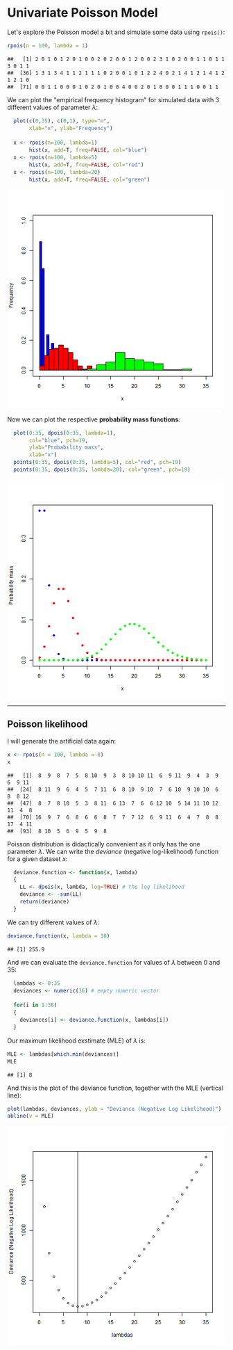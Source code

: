Univariate Poisson Model
========================================================

Let's explore the Poisson model a bit and simulate some data using ```rpois()```:

```r
rpois(n = 100, lambda = 1)
```

```
##   [1] 2 0 1 0 1 2 0 1 0 0 2 0 2 0 0 1 2 0 0 2 3 1 0 2 0 0 1 1 0 1 1 3 0 1 1
##  [36] 1 3 1 3 4 1 1 2 1 1 1 0 2 0 0 1 0 1 2 2 4 0 2 1 4 1 2 1 4 1 2 1 2 1 0
##  [71] 0 0 1 1 0 0 0 1 0 2 0 1 0 0 4 0 0 2 0 1 0 0 0 1 1 1 0 0 1 1
```


We can plot the "empirical frequency histogram" for simulated data with 3 different values of parameter $\lambda$:

```r
  plot(c(0,35), c(0,1), type="n",
       xlab="x", ylab="Frequency")

  x <- rpois(n=100, lambda=1)
       hist(x, add=T, freq=FALSE, col="blue")
  x <- rpois(n=100, lambda=5)
       hist(x, add=T, freq=FALSE, col="red")
  x <- rpois(n=100, lambda=20)
       hist(x, add=T, freq=FALSE, col="green")
```

![plot of chunk unnamed-chunk-2](figure/unnamed-chunk-2.png) 


Now we can plot the respective **probability mass functions**:

```r
  plot(0:35, dpois(0:35, lambda=1), 
       col="blue", pch=19, 
       ylab="Probability mass",
       xlab="x")
  points(0:35, dpois(0:35, lambda=5), col="red", pch=19)
  points(0:35, dpois(0:35, lambda=20), col="green", pch=19)
```

![plot of chunk unnamed-chunk-3](figure/unnamed-chunk-3.png) 

***

Poisson likelihood
------------------

I will generate the artificial data again:

```r
x <- rpois(n = 100, lambda = 8)
x
```

```
##   [1]  8  9  8  7  5  8 10  9  3  8 10 10 11  6  9 11  9  4  3  9  6  9 11
##  [24]  8 11  9  6  4  5  7 11  6  8 10  9 10  7  6 10  9 10 10  6  8  8 12
##  [47]  8  7  8 10  5  3  8 11  6 13  7  6  6 12 10  5 14 11 10 12 11  4  8
##  [70] 16  9  7  6  8  6  6  8  7  7  7 12  6  9 11  6  4  7  8  8 17  4 11
##  [93]  8 10  5  6  9  5  9  8
```


Poisson distribution is didactically convenient as it only has the one parameter $\lambda$. We can write the *deviance* (negative log-likelihood) function for a given dataset $x$:

```r
  deviance.function <- function(x, lambda)
  {
    LL <- dpois(x, lambda, log=TRUE) # the log likelihood
    deviance <- -sum(LL)
    return(deviance)
  }
```


We can try different values of $\lambda$:

```r
deviance.function(x, lambda = 10)
```

```
## [1] 255.9
```


And we can evaluate the ```deviance.function``` for values of $\lambda$ between 0 and 35:

```r
  lambdas <- 0:35
  deviances <- numeric(36) # empty numeric vector
  
  for(i in 1:36)
  {
    deviances[i] <- deviance.function(x, lambdas[i])  
  }
```


Our maximum likelihood exstimate (MLE) of $\lambda$ is:

```r
MLE <- lambdas[which.min(deviances)]
MLE
```

```
## [1] 8
```


And this is the plot of the deviance function, together with the 
MLE (vertical line):

```r
plot(lambdas, deviances, ylab = "Deviance (Negative Log Likelihood)")
abline(v = MLE)
```

![plot of chunk unnamed-chunk-9](figure/unnamed-chunk-9.png) 







